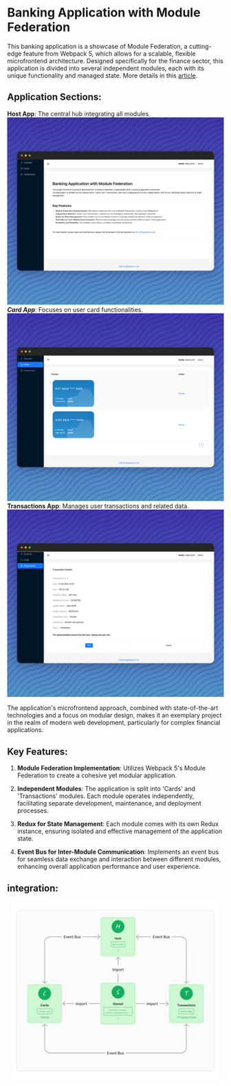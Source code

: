 # Banking Application with Module Federation

This banking application is a showcase of Module Federation, a cutting-edge feature from Webpack 5, which allows for a scalable, flexible microfrontend architecture. Designed specifically for the finance sector, this application is divided into several independent modules, each with its unique functionality and managed state.
More details in this [article](https://dev.to/u4aew/creating-a-web-application-using-micro-frontends-and-module-federation-11kk).

## Application Sections:

**Host App**: The central hub integrating all modules.
![Host app](img/1.png)
***Card App***: Focuses on user card functionalities.
![Host app](img/2.png)
**Transactions App**: Manages user transactions and related data.
![Host app](img/3.png)

The application's microfrontend approach, combined with state-of-the-art technologies and a focus on modular design, makes it an exemplary project in the realm of modern web development, particularly for complex financial applications.

## Key Features:

1. **Module Federation Implementation**: Utilizes Webpack 5's Module Federation to create a cohesive yet modular application.

2. **Independent Modules**: The application is split into 'Cards' and 'Transactions' modules. Each module operates independently, facilitating separate development, maintenance, and deployment processes.

3. **Redux for State Management**: Each module comes with its own Redux instance, ensuring isolated and effective management of the application state.

4. **Event Bus for Inter-Module Communication**: Implements an event bus for seamless data exchange and interaction between different modules, enhancing overall application performance and user experience.

## integration:
![Host app](img/4.png)
